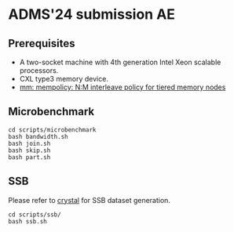 # ADMS'24 submission AE

## Prerequisites

- A two-socket machine with 4th generation Intel Xeon scalable processors.  
- CXL type3 memory device.
- [mm: mempolicy: N:M interleave policy for tiered memory nodes](https://lore.kernel.org/linux-mm/YqD0%2FtzFwXvJ1gK6@cmpxchg.org/T/)


## Microbenchmark
```
cd scripts/microbenchmark
bash bandwidth.sh
bash join.sh
bash skip.sh
bash part.sh
```

## SSB
Please refer to [crystal](https://github.com/anilshanbhag/crystal/) for SSB dataset generation.

```
cd scripts/ssb/
bash ssb.sh
```

<!--
## Further Support
If you have any enquiries, please contact huang@comp.nus.edu.sg (Huang Wentao) for the further support.

## Bibliography
If you use this work/code, please kindly cite our paper as follows:
```
```
-->
